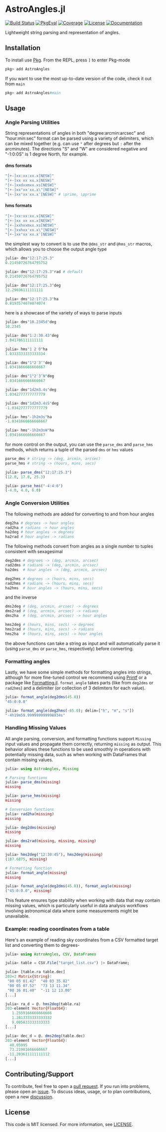# AstroAngles.jl

[![Build Status](https://github.com/JuliaAstro/AstroAngles.jl/workflows/CI/badge.svg)](https://github.com/JuliaAstro/AstroAngles.jl/actions)
[![PkgEval](https://juliaci.github.io/NanosoldierReports/pkgeval_badges/A/AstroAngles.svg)](https://juliaci.github.io/NanosoldierReports/pkgeval_badges/report.html)
[![Coverage](https://codecov.io/gh/JuliaAstro/AstroAngles.jl/branch/main/graph/badge.svg)](https://codecov.io/gh/JuliaAstro/AstroAngles.jl)
[![License](https://img.shields.io/badge/License-MIT-yellow.svg)](https://opensource.org/licenses/MIT)
[![Documentation](https://img.shields.io/badge/docs-blue.svg)](https://juliaastro.org/AstroAngles.jl/)

Lightweight string parsing and representation of angles.

## Installation

To install use [Pkg](https://julialang.github.io/Pkg.jl/v1/managing-packages/). From the REPL, press `]` to enter Pkg-mode

```julia
pkg> add AstroAngles
```

If you want to use the most up-to-date version of the code, check it out from `main`

```julia
pkg> add AstroAngles#main
```

## Usage

### Angle Parsing Utilities

String representations of angles in both "degree:arcmin:arcsec" and  "hour:min:sec" format can be parsed using a variety of delimiters, which can be mixed together (e.g. can use `°` after degrees but `:` after the arcminutes). The directions "S" and "W" are considered negative and "-1:0:0S" is 1 degree North, for example.

#### dms formats

```julia
"[+-]xx:xx:xx.x[NESW]"
"[+-]xx xx xx.x[NESW]"
"[+-]xxdxxmxx.xs[NESW]"
"[+-]xx°xx'xx.x\"[NESW]"
"[+-]xx°xx′xx.x″[NESW]" # \prime, \pprime
```

#### hms formats

```julia
"[+-]xx:xx:xx.x[NESW]"
"[+-]xx xx xx.x[NESW]"
"[+-]xxhxxmxx.xs[NESW]"
"[+-]xxhxx'xx.x\"[NESW]"
"[+-]xx°xx′xx.x″[NESW]"
```

the simplest way to convert is to use the `@dms_str` and `@hms_str` macros, which allows you to choose the output angle type

```julia
julia> dms"12:17:25.3"
0.21450726764795752

julia> dms"12:17:25.3"rad # default
0.21450726764795752

julia> dms"12:17:25.3"deg
12.29036111111111

julia> dms"12:17:25.3"ha
0.8193574074074074
```

here is a showcase of the variety of ways to parse inputs

```julia
julia> dms"10.2345d"deg
10.2345

julia> dms"1:2:30.43"deg
1.041786111111111

julia> hms"1 2 0"ha
1.0333333333333334

julia> dms"1°2′3″"deg
1.0341666666666667

julia> dms"1°2′3″N"deg
1.0341666666666667

julia> dms"1d2m3.4s"deg
1.0342777777777779

julia> dms"1d2m3.4sS"deg
-1.0342777777777779

julia> hms"-1h2m3s"ha
-1.0341666666666667

julia> hms"-1h2m3sW"ha
1.0341666666666667
```

for more control on the output, you can use the `parse_dms` and `parse_hms` methods, which returns a tuple of the parsed `dms` or `hms` values

```julia
parse_dms # string -> (deg, arcmin, arcsec)
parse_hms # string -> (hours, mins, secs)
```

```julia
julia> parse_dms("12:17:25.3")
(12.0, 17.0, 25.3)

julia> parse_hms("-4:4:6")
(-4.0, 4.0, 6.0)
```

### Angle Conversion Utilities

The following methods are added for converting to and from hour angles

```julia
deg2ha # degrees -> hour angles
rad2ha # radians -> hour angles
ha2deg # hour angles -> degrees
ha2rad # hour angles -> radians
```

The following methods convert from angles as a single number to tuples consistent with sexagesimal

```julia
deg2dms # degrees -> (deg, arcmin, arcsec)
rad2dms # radians -> (deg, arcmin, arcsec)
ha2dms  # hour angles -> (deg, arcmin, arcsec)

deg2hms # degrees -> (hours, mins, secs)
rad2hms # radians -> (hours, mins, secs)
ha2hms  # hour angles -> (hours, mins, secs)
```

and the inverse

```julia
dms2deg # (deg, arcmin, arcsec) -> degrees
dms2rad # (deg, arcmin, arcsec) -> radians
dms2ha  # (deg, arcmin, arcsec) -> hour angles

hms2deg # (hours, mins, secs) -> degrees
hms2rad # (hours, mins, secs) -> radians
hms2ha  # (hours, mins, secs) -> hour angles
```

the above functions can take a string as input and will automatically parse it (using `parse_dms` or `parse_hms`, respectively) before converting.

### Formatting angles

Lastly, we have some simple methods for formatting angles into strings, although for more fine-tuned control we recommend using [Printf](https://docs.julialang.org/en/v1/stdlib/Printf/) or a package like [Formatting.jl](https://github.com/JuliaIO/Formatting.jl). `format_angle` takes parts (like from `deg2dms` or `rad2hms`) and a delimiter (or collection of 3 delimiters for each value).

```julia
julia> format_angle(deg2dms(45.0))
"45:0:0.0"

julia> format_angle(deg2hms(-65.0); delim=["h", "m", "s"])
"-4h19m59.999999999998934s"
```

### Handling Missing Values

All angle parsing, conversion, and formatting functions support `Missing` input values and propagate them correctly, returning `missing` as output. This behavior allows these functions to be used smoothly in operations with potentially missing data, such as when working with DataFrames that contain missing values.

```julia
julia> using AstroAngles, Missing

# Parsing functions
julia> parse_dms(missing)
missing

julia> parse_hms(missing)
missing

# Conversion functions
julia> rad2ha(missing)
missing

julia> deg2dms(missing)
missing

julia> dms2rad(missing, missing, missing)
missing

julia> hms2deg("12:30:45"), hms2deg(missing)
(187.6875, missing)

# Formatting function
julia> format_angle(missing)
missing

julia> format_angle(deg2dms(45.0)), format_angle(missing)
("45:0:0.0", missing)
```

This feature ensures type stability when working with data that may contain missing values, which is particularly useful in data analysis workflows involving astronomical data where some measurements might be unavailable.

### Example: reading coordinates from a table

Here's an example of reading sky coordinates from a CSV formatted target list and converting them to degrees-

```julia
julia> using AstroAngles, CSV, DataFrames

julia> table = CSV.File("target_list.csv") |> DataFrame;

julia> [table.ra table.dec]
203×2 Matrix{String}:
 "00 05 01.42"  "40 03 35.82"
 "00 05 07.52"  "73 13 11.34"
 "00 36 01.40"  "-11 12 13.00"
[...]

julia> ra_d = @. hms2deg(table.ra)
203-element Vector{Float64}:
   1.2559166666666666
   1.2813333333333332
   9.005833333333333
[...]

julia> dec_d = @. dms2deg(table.dec)
203-element Vector{Float64}:
  40.05995
  73.21981666666667
 -11.203611111111112
[...]
```

## Contributing/Support

To contribute, feel free to open a [pull request](https://github.com/JuliaAstro/AstroAngles.jl/pulls). If you run into problems, please open an [issue](https://github.com/JuliaAstro/AstroAngles.jl/issues). To discuss ideas, usage, or to plan contributions, open a new [discussion](https://github.com/JuliaAstro/AstroAngles.jl/discussions).

## License

This code is MIT licensed. For more information, see [LICENSE](LICENSE).
